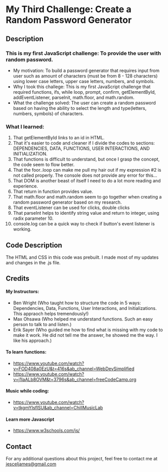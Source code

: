 # My Third Challenge: Create a Random Password Generator

## Description

### This is my first JavaScript challenge: To provide the user with random password. 

- My motivation:  To build a password generator that requires input from user such as amount of characters (must be from 8 - 128 characters) using lower case letters, upper case letters, numbers, and symbols. 
- Why I took this challege: This is my first JavaScript challenge that required functions, ifs, while loop, prompt, confirm, getElementById, addEventListener, parseInit, math.floor, and math.random.
- What the challenge solved:  The user can create a random password based on having the ability to select the length and type(letters, numbers, symbols) of characters.


### What I learned:  

1. That getElementById links to an id in HTML.
2. That it's easier to code and cleaner if I divide the codes to sections: DEPENDENCIES, DATA, FUNCTIONS, USER INTERACTIONS, AND INITIALIZATION. 
3. That functions is difficult to understand, but once I grasp the concept, the code seem to flow better.
4. That the foor..loop can make me pull my hair out if my expression #2 is not called properly.  The console does not provide any error for this...
5. That DOM is another beast of itself I need to do a lot more reading and experience.  
6. That return in function provides value.
7. That math.floor and math.random seem to go together when creating a random password generator based on my research.
8. That eventListener can be used for clicks, double clicks
9. That parseInt helps to identify string value and return to integer, using radix parameter 10. 
10. console.log can be a quick way to check if button's event listener is working.


## Code Description

The HTML and CSS in this code was prebuilt.  I made most of my updates and changes in the .js file. 


## Credits

#### My Instructors:
- Ben Wright (Who taught how to structure the code in 5 ways: Dependencies, Data, Functions, User Interactions, and Initializations.  This appraoch helps tremendously!)
- Max Ohsawa (Who helped me understand functions. Such an easy person to talk to and listen.)
- Erik Sayer (Who guided me how to find what is missing with my code to make it work. He did not tell me the answer, he showed me the way.  I like his approach.)


#### To learn functions: 
- https://www.youtube.com/watch?v=FOD408a0EzU&t=416s&ab_channel=WebDevSimplified
- https://www.youtube.com/watch?v=j1laALb8OVM&t=3796s&ab_channel=freeCodeCamp.org


#### Music while coding:
- https://www.youtube.com/watch?v=tkgmYIsflSU&ab_channel=ChillMusicLab


#### Learn more Javascript
- https://www.w3schools.com/js/



## Contact
For any additional questions about this project, feel free to contact me at jesceljames@gmail.com





